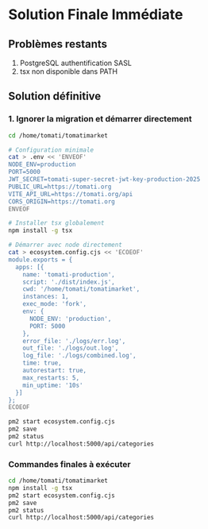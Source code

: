 # Solution Finale Immédiate

## Problèmes restants
1. PostgreSQL authentification SASL 
2. tsx non disponible dans PATH

## Solution définitive

### 1. Ignorer la migration et démarrer directement
```bash
cd /home/tomati/tomatimarket

# Configuration minimale
cat > .env << 'ENVEOF'
NODE_ENV=production
PORT=5000
JWT_SECRET=tomati-super-secret-jwt-key-production-2025
PUBLIC_URL=https://tomati.org
VITE_API_URL=https://tomati.org/api
CORS_ORIGIN=https://tomati.org
ENVEOF

# Installer tsx globalement
npm install -g tsx

# Démarrer avec node directement
cat > ecosystem.config.cjs << 'ECOEOF'
module.exports = {
  apps: [{
    name: 'tomati-production',
    script: './dist/index.js',
    cwd: '/home/tomati/tomatimarket',
    instances: 1,
    exec_mode: 'fork',
    env: {
      NODE_ENV: 'production',
      PORT: 5000
    },
    error_file: './logs/err.log',
    out_file: './logs/out.log',
    log_file: './logs/combined.log',
    time: true,
    autorestart: true,
    max_restarts: 5,
    min_uptime: '10s'
  }]
};
ECOEOF

pm2 start ecosystem.config.cjs
pm2 save
pm2 status
curl http://localhost:5000/api/categories
```

### Commandes finales à exécuter
```bash
cd /home/tomati/tomatimarket
npm install -g tsx
pm2 start ecosystem.config.cjs
pm2 save
pm2 status
curl http://localhost:5000/api/categories
```